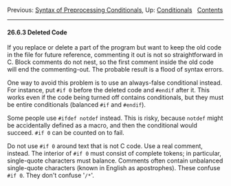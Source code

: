 Previous: [Syntax of Preprocessing
Conditionals](Conditional-Syntax.md), Up:
[Conditionals](Conditionals.md)  
[Contents](index.md#SEC_Contents "Table of contents")  

------------------------------------------------------------------------


#### 26.6.3 Deleted Code 


If you replace or delete a part of the program but want to keep the old
code in the file for future reference, commenting it out is not so
straightforward in C. Block comments do not nest, so the first comment
inside the old code will end the commenting-out. The probable result is
a flood of syntax errors.

One way to avoid this problem is to use an always-false conditional
instead. For instance, put `#if 0` before the deleted code and `#endif`
after it. This works even if the code being turned off contains
conditionals, but they must be entire conditionals (balanced `#if` and
`#endif`).

Some people use `#ifdef notdef` instead. This is risky, because `notdef`
might be accidentally defined as a macro, and then the conditional would
succeed. `#if 0` can be counted on to fail.

Do not use `#if 0` around text that is not C code. Use a real comment,
instead. The interior of `#if 0` must consist of complete tokens; in
particular, single-quote characters must balance. Comments often contain
unbalanced single-quote characters (known in English as apostrophes).
These confuse `#if 0`. They don't confuse '`/*`'.
